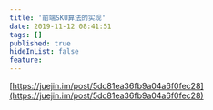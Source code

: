 ```yaml
---
title: '前端SKU算法的实现'
date: 2019-11-12 08:41:51
tags: []
published: true
hideInList: false
feature: 
---
```

[https://juejin.im/post/5dc81ea36fb9a04a6f0fec28](https://juejin.im/post/5dc81ea36fb9a04a6f0fec28)